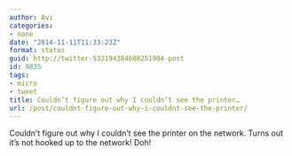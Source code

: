 ```yaml
---
author: Avi
categories:
- none
date: "2014-11-11T11:33:23Z"
format: status
guid: http://twitter-532194384608251904-post
id: 9835
tags:
- micro
- tweet
title: Couldn’t figure out why I couldn’t see the printer…
url: /post/couldnt-figure-out-why-i-couldnt-see-the-printer/
---
```

Couldn’t figure out why I couldn’t see the printer on the network. Turns out it’s not hooked up to the network! Doh!